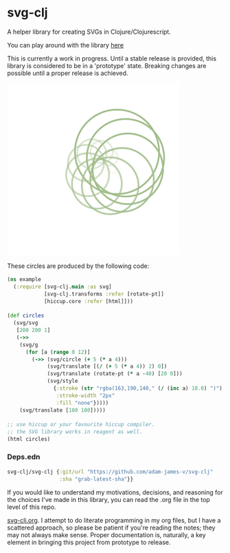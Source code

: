 # svg-clj

A helper library for creating SVGs in Clojure/Clojurescript.

You can play around with the library [here](https://adam-james-v.github.io/dev/svg-clj/)

This is currently a work in progress. Until a stable release is provided, this library is considered to be in a 'prototype' state. Breaking changes are possible until a proper release is achieved.

![An SVG Image of Circles Spiralling, shrinking, and fading towards the image center.](https://github.com/adam-james-v/svg-clj/blob/main/examples/circles.svg "Circles")

These circles are produced by the following code:

```clj
(ns example
  (:require [svg-clj.main :as svg]
            [svg-clj.transforms :refer [rotate-pt]]
            [hiccup.core :refer [html]]))

(def circles
  (svg/svg
   [200 200 1]
   (->>
    (svg/g 
      (for [a (range 0 12)]
        (->> (svg/circle (+ 5 (* a 4)))
             (svg/translate [(/ (+ 5 (* a 4)) 2) 0])
             (svg/translate (rotate-pt (* a -40) [20 0]))
             (svg/style 
               {:stroke (str "rgba(163,190,140," (/ (inc a) 10.0) ")")
                :stroke-width "2px"
                :fill "none"}))))
    (svg/translate [100 100]))))

;; use hiccup or your favourite hiccup compiler.
;; the SVG library works in reagent as well.
(html circles)
```

### Deps.edn

```clj
svg-clj/svg-clj {:git/url "https://github.com/adam-james-v/svg-clj"
                 :sha "grab-latest-sha"}}
```


If you would like to understand my motivations, decisions, and reasoning for the choices I've made in this library, you can read the .org file in the top level of this repo.

[svg-clj.org](https://github.com/adam-james-v/svg-clj/blob/main/svg-clj.org). I attempt to do literate programming in my org files, but I have a scattered approach, so please be patient if you're reading the notes; they may not always make sense. Proper documentation is, naturally, a key element in bringing this project from prototype to release.
